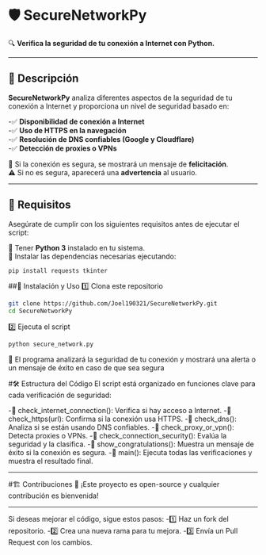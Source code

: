 # 🛡️ SecureNetworkPy  
🔍 **Verifica la seguridad de tu conexión a Internet con Python.**  

---

## 📌 Descripción  
**SecureNetworkPy** analiza diferentes aspectos de la seguridad de tu conexión a Internet y proporciona un nivel de seguridad basado en:  

-✅ **Disponibilidad de conexión a Internet**  
-✅ **Uso de HTTPS en la navegación**  
-✅ **Resolución de DNS confiables (Google y Cloudflare)**  
-✅ **Detección de proxies o VPNs**  

📢 Si la conexión es segura, se mostrará un mensaje de **felicitación**.  
⚠️ Si no es segura, aparecerá una **advertencia** al usuario.  

---

## 🚀 Requisitos  
Asegúrate de cumplir con los siguientes requisitos antes de ejecutar el script:  

🔹 Tener **Python 3** instalado en tu sistema.  
🔹 Instalar las dependencias necesarias ejecutando:  

```bash
pip install requests tkinter
```

##🔧 Instalación y Uso
1️⃣ Clona este repositorio

```bash
git clone https://github.com/Joel190321/SecureNetworkPy.git
cd SecureNetworkPy
```

2️⃣ Ejecuta el script
```bash
python secure_network.py
```

📌 El programa analizará la seguridad de tu conexión y mostrará una alerta o un mensaje de éxito en caso de que sea segura


#🛠️ Estructura del Código
El script está organizado en funciones clave para cada verificación de seguridad:

-🔹 check_internet_connection(): Verifica si hay acceso a Internet.
-🔹 check_https(url): Confirma si la conexión usa HTTPS.
-🔹 check_dns(): Analiza si se están usando DNS confiables.
-🔹 check_proxy_or_vpn(): Detecta proxies o VPNs.
-🔹 check_connection_security(): Evalúa la seguridad y la clasifica.
-🔹 show_congratulations(): Muestra un mensaje de éxito si la conexión es segura.
-🔹 main(): Ejecuta todas las verificaciones y muestra el resultado final.

---

#🏗️ Contribuciones
🚀 ¡Este proyecto es open-source y cualquier contribución es bienvenida!

---

Si deseas mejorar el código, sigue estos pasos:
-1️⃣ Haz un fork del repositorio.
-2️⃣ Crea una nueva rama para tu mejora.
-3️⃣ Envía un Pull Request con los cambios.

